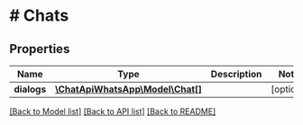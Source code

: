 # # Chats

## Properties

Name | Type | Description | Notes
------------ | ------------- | ------------- | -------------
**dialogs** | [**\ChatApiWhatsApp\Model\Chat[]**](Chat.md) |  | [optional] 

[[Back to Model list]](../../README.md#documentation-for-models) [[Back to API list]](../../README.md#documentation-for-api-endpoints) [[Back to README]](../../README.md)


